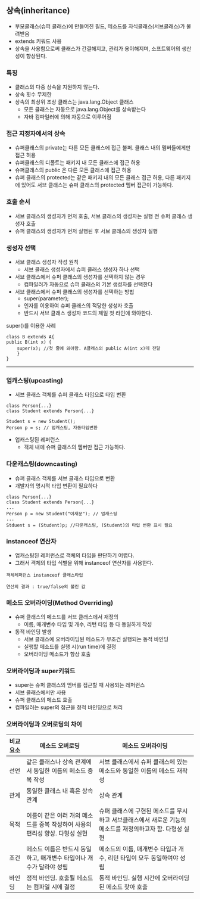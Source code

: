 ## 상속(inheritance)
- 부모클래스(슈퍼 클래스)에 만들어진 필드, 메소드를 자식클래스(서브클래스)가 물려받음
- extends 키워드 사용
- 상속을 사용함으로써 클래스가 간결해지고, 관리가 용이해지며, 소프트웨어의 생산성이 향상된다.

### 특징
- 클래스의 다중 상속을 지원하지 않는다.
- 상속 횟수 무제한
- 상속의 최상위 조상 클래스는 java.lang.Object 클래스
	- 모든 클래스는 자동으로 java.lang.Object를 상속받는다
	- 자바 컴파일러에 의해 자동으로 이루어짐

### 접근 지정자에서의 상속
- 슈퍼클래스의 private는 다른 모든 클래스에 접근 불퍼. 클래스 내의 멤버들에게만 접근 허용
- 슈퍼클래스의 디폴트는 패키지 내 모든 클래스에 접근 허용
- 슈퍼클래스의 public 은 다른 모든 클래스에 접근 허용
- 슈퍼 클래스의 protected는 같은 패키지 내의 모든 클래스 접근 허용, 다른 패키지에 있어도 서브 클래스는 슈퍼 클래스의 protected 멤버 접근이 가능하다.

### 호출 순서
- 서브 클래스의 생성자가 먼저 호출, 서브 클래스의 생성자는 실행 전 슈퍼 클래스 생성자 호출
- 슈퍼 클래스의 생성자가 먼저 실행된 후 서브 클래스의 생성자 실행

### 생성자 선택
- 서브 클래스 생성자 작성 원칙
	- 서브 클래스 생성자에서 슈퍼 클래스 생성자 하나 선택
- 서브 클래스에서 슈퍼 클래스의 생성자를 선택하지 않는 경우
	- 컴파일러가 자동으로 슈퍼 클래스의 기본 생성자를 선택한다
- 서브 클래스에서 슈퍼 클래스의 생성자를 선택하는 방법
	- super(parameter);
	- 인자를 이용하여 슈퍼 클래스의 적당한 생성자 호출
	- 반드시 서브 클래스 생성자 코드의 제일 첫 라인에 와야한다.

super()를 이용한 사례
```
class B extends A{
public B(int x) { 
	super(x); //첫 줄에 와야함. A클래스의 public A(int x)데 전달
	}
}
```
---

### 업캐스팅(upcasting)
- 서브 클래스 객체를 슈퍼 클래스 타입으로 타입 변환
```
class Person{...}
class Student extends Person{...}

Student s = new Student();
Person p = s; // 업캐스팅, 자동타입변환
```
- 업캐스팅된 레퍼런스
	- 객체 내에 슈퍼 클래스의 멤버만 접근 가능하다.

### 다운캐스팅(downcasting)
- 슈퍼 클래스 객체를 서브 클래스 타입으로 변환
- 개발자의 명시적 타입 변환이 필요하다
```
class Person{...}
class Student extends Person{...}
...
Person p = new Student("이재문"); // 업캐스팅
...
Stduent s = (Student)p; //다운캐스팅, (Student)의 타입 변환 표시 필요
```

### instanceof 연산자
- 업캐스팅된 레퍼런스로 객체의 타입을 판단하기 어렵다.
- 그래서 객체의 타입 식별을 위해 instanceof 연산자를 사용한다.
```
객체레퍼런스 instanceof 클래스타입

연산의 결과 : true/false의 불린 값
```

### 메소드 오버라이딩(Method Overriding)
- 슈퍼 클래스의 메소드를 서브 클래스에서 재정의
	- 이름, 매개변수 타입 및 개수, 리턴 타입 등 다 동일하게 작성
- 동적 바인딩 발생
	- 서브 클래스에 오버라이딩된 메소드가 무조건 실행되는 동적 바인딩
	- 실행할 메소드를 실행 시(run time)에 결정
	- 오버라이딩 메소드가 항상 호출

### 오버라이딩과 super키워드
- super는 슈퍼 클래스의 멤버를 접근할 때 사용되는 레퍼런스
- 서브 클래스에서만 사용
- 슈퍼 클래스의 메소드 호출
- 컴파일러는 super의 접근을 정적 바인딩으로 처리

### 오버라이딩과 오버로딩의 차이

비교 요소 | 메소드 오버로딩 | 메소드 오버라이딩
--|--|--
선언 | 같은 클래스나 상속 관계에서 동일한 이름의 메소드 중복 작성 | 서브 클래스에서 슈퍼 클래스에 있는 메소드와 동일한 이름의 메소드 재작성
관계 | 동일한 클래스 내 혹은 상속 관계 | 상속 관계
목적 | 이름이 같은 여러 개의 메소드를 중복 작성하여 사용의 편리성 향상. 다형성 실현 | 슈퍼 클래스에 구현된 메소드를 무시하고 서브클래스에서 새로운 기능의 메소드를 재정의하고자 함. 다형성 실현
조건 | 메소드 이름은 반드시 동일하고, 매개변수 타입이나 개수가 달라야 성립 | 메소드의 이름, 매개변수 타입과 개수, 리턴 타입이 모두 동일하여야 성립
바인딩 | 정적 바인딩. 호출될 메소드는 컴파일 시에 결정 | 동적 바인딩. 실행 시간에 오버라이딩된 메소드 찾아 호출


